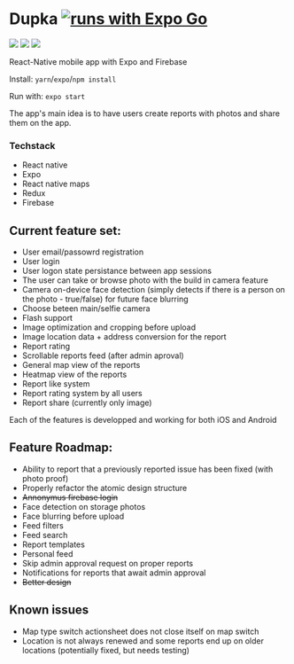 # Dupka [![runs with Expo Go](https://img.shields.io/badge/Runs%20with%20Expo%20Go-4630EB.svg?style=flat-square&logo=EXPO&labelColor=f3f3f3&logoColor=000)](https://expo.io/client) 
![](https://img.shields.io/badge/React_Native-20232A?style=for-the-badge&logo=react&logoColor=61DAFB) 
![](https://img.shields.io/badge/TypeScript-007ACC?style=for-the-badge&logo=typescript&logoColor=white) 
![](https://img.shields.io/badge/Yarn-2C8EBB?style=for-the-badge&logo=yarn&logoColor=white)

React-Native mobile app with Expo and Firebase

Install:
`yarn`/`expo`/`npm install` 

Run with:
`expo start`

The app's main idea is to have users create reports with photos and share them on the app.

### Techstack
- React native
- Expo
- React native maps
- Redux
- Firebase

## Current feature set:
- User email/passowrd registration
- User login
- User logon state persistance between app sessions
- The user can take or browse photo with the build in camera feature
- Camera on-device face detection (simply detects if there is a person on the photo - true/false) for future face blurring
- Choose beteen main/selfie camera
- Flash support
- Image optimization and cropping before upload
- Image location data + address conversion for the report
- Report rating
- Scrollable reports feed (after admin aproval)
- General map view of the reports
- Heatmap view of the reports
- Report like system
- Report rating system by all users
- Report share (currently only image)

Each of the features is developped and working for both iOS and Android

## Feature Roadmap:
- Ability to report that a previously reported issue has been fixed (with photo proof)
- Properly refactor the atomic design structure
- ~~Annonymus firebase login~~
- Face detection on storage photos
- Face blurring before upload
- Feed filters
- Feed search
- Report templates
- Personal feed
- Skip admin approval request on proper reports
- Notifications for reports that await admin approval
- ~~Better design~~

## Known issues
- Map type switch actionsheet does not close itself on map switch
- Location is not always renewed and some reports end up on older locations (potentially fixed, but needs testing)
